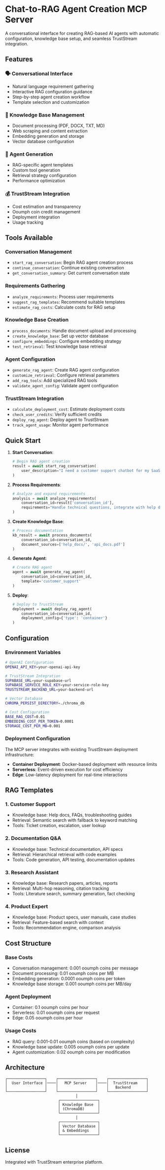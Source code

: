 # Chat-to-RAG Agent Creation MCP Server

A conversational interface for creating RAG-based AI agents with automatic configuration, knowledge base setup, and seamless TrustStream integration.

## Features

### 🗣️ Conversational Interface
- Natural language requirement gathering
- Interactive RAG configuration guidance
- Step-by-step agent creation workflow
- Template selection and customization

### 🧠 Knowledge Base Management
- Document processing (PDF, DOCX, TXT, MD)
- Web scraping and content extraction
- Embedding generation and storage
- Vector database configuration

### 🤖 Agent Generation
- RAG-specific agent templates
- Custom tool generation
- Retrieval strategy configuration
- Performance optimization

### 💰 TrustStream Integration
- Cost estimation and transparency
- Ooumph coin credit management
- Deployment integration
- Usage tracking

## Tools Available

### Conversation Management
- `start_rag_conversation`: Begin RAG agent creation process
- `continue_conversation`: Continue existing conversation
- `get_conversation_summary`: Get current conversation state

### Requirements Gathering
- `analyze_requirements`: Process user requirements
- `suggest_rag_templates`: Recommend suitable templates
- `estimate_rag_costs`: Calculate costs for RAG setup

### Knowledge Base Creation
- `process_documents`: Handle document upload and processing
- `create_knowledge_base`: Set up vector database
- `configure_embeddings`: Configure embedding strategy
- `test_retrieval`: Test knowledge base retrieval

### Agent Configuration
- `generate_rag_agent`: Create RAG agent configuration
- `customize_retrieval`: Configure retrieval parameters
- `add_rag_tools`: Add specialized RAG tools
- `validate_agent_config`: Validate agent configuration

### TrustStream Integration
- `calculate_deployment_cost`: Estimate deployment costs
- `check_user_credits`: Verify sufficient credits
- `deploy_rag_agent`: Deploy agent to TrustStream
- `track_agent_usage`: Monitor agent performance

## Quick Start

1. **Start Conversation**:
   ```python
   # Begin RAG agent creation
   result = await start_rag_conversation(
       user_description="I need a customer support chatbot for my SaaS product"
   )
   ```

2. **Process Requirements**:
   ```python
   # Analyze and expand requirements
   analysis = await analyze_requirements(
       conversation_id=result['conversation_id'],
       requirements="Handle technical questions, integrate with help docs"
   )
   ```

3. **Create Knowledge Base**:
   ```python
   # Process documentation
   kb_result = await process_documents(
       conversation_id=conversation_id,
       document_sources=['help_docs/', 'api_docs.pdf']
   )
   ```

4. **Generate Agent**:
   ```python
   # Create RAG agent
   agent = await generate_rag_agent(
       conversation_id=conversation_id,
       template='customer_support'
   )
   ```

5. **Deploy**:
   ```python
   # Deploy to TrustStream
   deployment = await deploy_rag_agent(
       conversation_id=conversation_id,
       deployment_config={'type': 'container'}
   )
   ```

## Configuration

### Environment Variables

```bash
# OpenAI Configuration
OPENAI_API_KEY=your-openai-api-key

# TrustStream Integration
SUPABASE_URL=your-supabase-url
SUPABASE_SERVICE_ROLE_KEY=your-service-role-key
TRUSTSTREAM_BACKEND_URL=your-backend-url

# Vector Database
CHROMA_PERSIST_DIRECTORY=./chroma_db

# Cost Configuration
BASE_RAG_COST=0.01
EMBEDDING_COST_PER_TOKEN=0.0001
STORAGE_COST_PER_MB=0.001
```

### Deployment Configuration

The MCP server integrates with existing TrustStream deployment infrastructure:

- **Container Deployment**: Docker-based deployment with resource limits
- **Serverless**: Event-driven execution for cost efficiency
- **Edge**: Low-latency deployment for real-time interactions

## RAG Templates

### 1. Customer Support
- Knowledge base: Help docs, FAQs, troubleshooting guides
- Retrieval: Semantic search with fallback to keyword matching
- Tools: Ticket creation, escalation, user lookup

### 2. Documentation Q&A
- Knowledge base: Technical documentation, API specs
- Retrieval: Hierarchical retrieval with code examples
- Tools: Code generation, API testing, documentation updates

### 3. Research Assistant
- Knowledge base: Research papers, articles, reports
- Retrieval: Multi-hop reasoning, citation tracking
- Tools: Literature search, summary generation, fact checking

### 4. Product Expert
- Knowledge base: Product specs, user manuals, case studies
- Retrieval: Feature-based search with context
- Tools: Recommendation engine, comparison analysis

## Cost Structure

### Base Costs
- Conversation management: 0.001 ooumph coins per message
- Document processing: 0.01 ooumph coins per MB
- Embedding generation: 0.0001 ooumph coins per token
- Knowledge base storage: 0.001 ooumph coins per MB/day

### Agent Deployment
- Container: 0.1 ooumph coins per hour
- Serverless: 0.01 ooumph coins per request
- Edge: 0.05 ooumph coins per hour

### Usage Costs
- RAG query: 0.001-0.01 ooumph coins (based on complexity)
- Knowledge base update: 0.005 ooumph coins per update
- Agent customization: 0.02 ooumph coins per modification

## Architecture

```
┌─────────────────┐    ┌─────────────────┐    ┌─────────────────┐
│  User Interface │────│   MCP Server    │────│  TrustStream    │
│                 │    │                 │    │   Backend       │
└─────────────────┘    └─────────────────┘    └─────────────────┘
                                │
                        ┌─────────────────┐
                        │ Knowledge Base  │
                        │ (ChromaDB)      │
                        └─────────────────┘
                                │
                        ┌─────────────────┐
                        │ Vector Database │
                        │ & Embeddings    │
                        └─────────────────┘
```

## License

Integrated with TrustStream enterprise platform.
